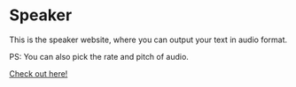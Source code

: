 # Speaker
This is the speaker website, where you can output your text in audio format.


PS: You can also pick the rate and pitch of audio.

<a href="https://speaker-lime.vercel.app/">Check out here!</a>